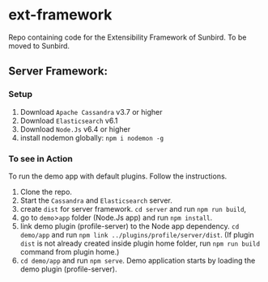 # ext-framework
Repo containing code for the Extensibility Framework of Sunbird.  To be moved to Sunbird.

## Server Framework:

### Setup 
  1. Download `Apache Cassandra` v3.7 or higher
  2. Download `Elasticsearch` v6.1
  3. Download `Node.Js` v6.4 or higher
  4. install nodemon globally: `npm i nodemon -g`
  
### To see in Action

To run the demo app with default plugins. Follow the instructions.

1. Clone the repo.
2. Start the `Cassandra` and `Elasticsearch` server.
3. create `dist` for server framework. `cd server` and run `npm run build`,
4. go to `demo`>`app` folder (Node.Js app) and run `npm install`.
5. link demo plugin (profile-server) to the Node app dependency. `cd demo/app` and run `npm link ../plugins/profile/server/dist`. (If plugin `dist` is not already created inside plugin home folder, run `npm run build` command from plugin home.)
6. `cd demo/app` and run `npm serve`. Demo application starts by loading the demo plugin (profile-server).
